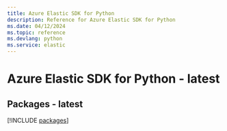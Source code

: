 ```yaml
---
title: Azure Elastic SDK for Python
description: Reference for Azure Elastic SDK for Python
ms.date: 04/12/2024
ms.topic: reference
ms.devlang: python
ms.service: elastic
---
```

# Azure Elastic SDK for Python - latest
## Packages - latest
[!INCLUDE [packages](elastic-index.md)]
